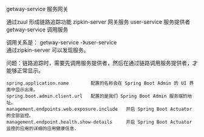 getway-service 服务网关

通过zuul 形成链路追踪功能
zipkin-server      网关服务 
user-service       服务提供者
getway-service     调用服务

调用关系是：
getway-service  -》user-service   
通过zipkin-server  可以发现服务。

问题：链路追踪时，需要先调用服务提供者，然后在通过链路调用服务提供者，才能够正常显示。


```$xslt
spring.application.name        配置的名称会在 Spring Boot Admin 的 UI 界面中显示出来。
spring.boot.admin.client.url   配置的是我们 Spring Boot Admin 服务端的地址。
management.endpoints.web.exposure.include   开启 Spring Boot Actuator 的全部监控。
management.endpoint.health.show-details     开启 Spring Boot Actuator 监控的应用的详细的应用健康信息.
```


